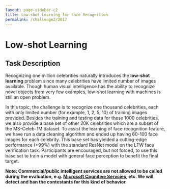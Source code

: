 ```yaml
---
layout: page-sidebar-c2
title: Low-shot Learning for Face Recognition
permalink: /challenge2/2017
---
```


# Low-shot Learning 

## Task Description

Recognizing one million celebrities naturally introduces the **low-shot learning** problem since many celebrities have limited number of images available. 
Though human visual intelligence has the ability to recognize novel objects from very few examples, low-shot learning with machines is still an open problem. 

In this topic, the challenge is to recognize one thousand celebrities, each with only limited number (for example, 1, 2, 5, 10) of training images provided.
 Besides the training and testing data for these 1000 celebrities, we also provide a base set of other 20K celebrities which are a subset of the MS-Celeb-1M dataset. 
 To assist the learning of face recognition feature, we have run a data cleaning algorithm and ended up having 60-100 face images for each celebrity. 
 This base set has yielded a cutting-edge performance (>99%) with the standard ResNet model on the LFW face verification task. 
 Participants are encouraged, but not forced, to use this base set to train a model with general face perception to benefit the final target.

**Note: Commercial/public intelligent services are not allowed to be called during the evaluation, e.g. [Microsoft Cognitive Servcies](https://www.microsoft.com/cognitive-services), etc. We will detect and ban the contestants for this kind of behavior.**

